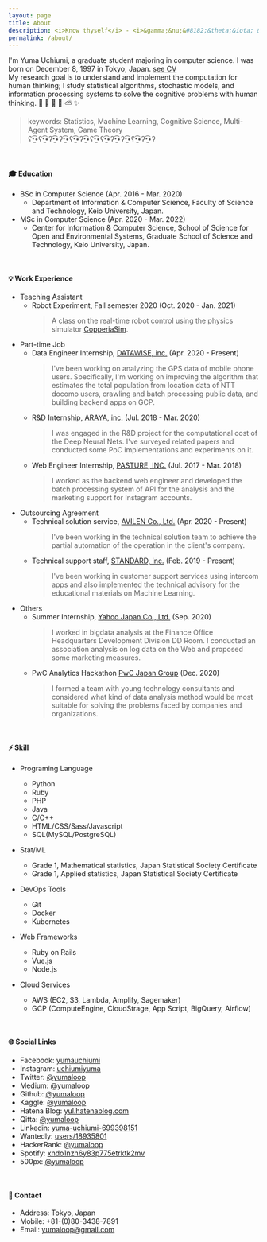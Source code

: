 ```yaml
---
layout: page
title: About
description: <i>Know thyself</i> - <i>&gamma;&nu;&#8182;&theta;&iota; &sigma;&epsilon;&alpha;&upsilon;&tau;&#972;&nu; </i>
permalink: /about/
---
```


I'm Yuma Uchiumi, a graduate student majoring in computer science. 
I was born on December 8, 1997 in Tokyo, Japan.  [see CV](https://yumaloop.github.io/assets/pdf/CV202011.pdf)<br>
My research goal is to understand and implement the computation for human thinking; 
I study statistical algorithms, stochastic models, and information processing systems to solve the cognitive problems with human thinking.
&#x1f47b; &#x1f36d; &#x1f984; &#x1f308; &#x26c5; &#x2728; 

> keywords: Statistics, Machine Learning, Cognitive Science, Multi-Agent System, Game Theory<br>
> ʕ•̫͡•ʕ•̫͡•ʔ•̫͡•ʔ•̫͡•ʕ•̫͡•ʔ•̫͡•ʕ•̫͡•ʕ•̫͡•ʔ•̫͡•ʔ•̫͡•ʕ•̫͡•ʔ•̫͡•ʔ

<br>

#### &#x1f393; Education

* BSc in Computer Science (Apr. 2016 - Mar. 2020)
  - Department of Information & Computer Science, Faculty of Science and Technology, Keio University, Japan.
* MSc in Computer Science (Apr. 2020 - Mar. 2022)
  - Center for Information & Computer Science, School of Science for Open and Environmental Systems, Graduate School of Science and Technology, Keio University, Japan.

<br>

#### &#x1f4a1; Work Experience

* Teaching Assistant
    * Robot Experiment, Fall semester 2020 (Oct. 2020 - Jan. 2021)
      > A class on the real-time robot control using the physics simulator [CopperiaSim](https://www.coppeliarobotics.com/).
* Part-time Job
    * Data Engineer Internship, [DATAWISE, inc.](https://www.datawise.co.jp/) (Apr. 2020 - Present)
      > I've been working on analyzing the GPS data of mobile phone users. Specifically, I'm working on improving the algorithm that estimates the total population from location data of NTT docomo users, crawling and batch processing public data, and building backend apps on GCP.
    * R&D Internship, [ARAYA, inc.](https://www.araya.org) (Jul. 2018 - Mar. 2020)
      > I was engaged in the R&D project for the computational cost of the Deep Neural Nets. I've surveyed related papers and conducted some PoC implementations and experiments on it.
    * Web Engineer Internship, [PASTURE, INC.](https://corp.pasture.biz/) (Jul. 2017 - Mar. 2018)
      > I worked as the backend web engineer and developed the batch processing system of API for the analysis and the marketing support for Instagram accounts.
* Outsourcing Agreement
    * Technical solution service, [AVILEN Co., Ltd.](https://avilen.co.jp/) (Apr. 2020 - Present)
      > I've been working in the technical solution team to achieve the partial automation of the operation in the client's company.
    * Technical support staff, [STANDARD, inc.](https://standard2017.com/) (Feb. 2019 - Present)
      > I've been working in customer support services using intercom apps and also implemented the technical advisory for the educational materials on Machine Learning.
* Others
    * Summer Internship, [Yahoo Japan Co., Ltd.](https://about.yahoo.co.jp/) (Sep. 2020)
      > I worked in bigdata analysis at the Finance Office Headquarters Development Division DD Room. I conducted an association analysis on log data on the Web and proposed some marketing measures.
    * PwC Analytics Hackathon [PwC Japan Group](https://www.pwc.com/jp/ja/about-us/member/consulting.html) (Dec. 2020)
      > I formed a team with young technology consultants and considered what kind of data analysis method would be most suitable for solving the problems faced by companies and organizations.

<br>

#### &#x26a1; Skill

* Programing Language
    * Python
    * Ruby
    * PHP
    * Java
    * C/C++
    * HTML/CSS/Sass/Javascript
    * SQL(MySQL/PostgreSQL)

* Stat/ML
    * Grade 1, Mathematical statistics, Japan Statistical Society Certificate
    * Grade 1, Applied statistics, Japan Statistical Society Certificate

* DevOps Tools
    * Git
    * Docker 
    * Kubernetes

* Web Frameworks
    * Ruby on Rails
    * Vue.js
    * Node.js 

* Cloud Services
    * AWS (EC2, S3, Lambda, Amplify, Sagemaker)
    * GCP (ComputeEngine, CloudStrage, App Script, BigQuery, Airflow) 

<br>

#### &#x1f310; Social Links

* Facebook: [yumauchiumi](https://www.facebook.com/yumauchiumi)
* Instagram: [uchiumiyuma](https://www.instagram.com/uchiumiyuma)
* Twitter: [@yumaloop](https://twitter.com/yumaloop)
* Medium: [@yumaloop](https://medium.com/@yumaloop)
* Github: [@yumaloop](https://github.com/yumaloop)
* Kaggle: [@yumaloop](https://www.kaggle.com/yumaloop)
* Hatena Blog: [yul.hatenablog.com](https://yul.hatenablog.com/archive)
* Qitta: [@yumaloop](https://qiita.com/yumaloop)
* Linkedin: [yuma-uchiumi-699398151](https://www.linkedin.com/in/yuma-uchiumi-699398151/)
* Wantedly: [users/18935801](https://www.wantedly.com/users/18935801)
* HackerRank: [@yumaloop](https://www.hackerrank.com/yumaloop?hr_r=1)
* Spotify: [xndo1nzh6y83p775etrktk2mv](https://open.spotify.com/user/xndo1nzh6y83p775etrktk2mv?si=s3ZU58pZTHKGt4aOfpwmKg)
* 500px: [@yumaloop](https://500px.com/yumaloop)

<br>

#### &#x1f31f; Contact

* Address: Tokyo, Japan
* Mobile: +81-(0)80-3438-7891
* Email: yumaloop@gmail.com

